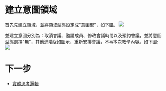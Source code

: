 # 建立意圖領域
首先先建立領域，並將領域型態設定成"意圖型"，如下圖。
![](../../../../../images/intro/image001.png)

並建立意圖分別為：取消會議、邀請成員、修改會議時間以及預約會議，並將意圖型態選擇"無"，其他進階版如圖示，重新安排會議，不再本次教學內容。如下圖:
![](../../../../../images/intro/image002.png)

# 下一步
- [實體思考邏輯](../../tutorials/intro/entity-logical.html)